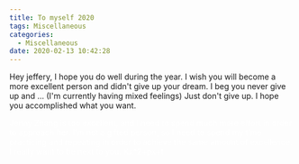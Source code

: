 ```yaml
---
title: To myself 2020
tags: Miscellaneous
categories:
  - Miscellaneous
date: 2020-02-13 10:42:28
---
```


Hey jeffery, I hope you do well during the year. I wish you will become a more excellent person and didn't give up your dream. I beg you never give up and ... (I'm currently having mixed feelings) Just don't give up. I hope you accomplished what you want.

<span style="color:white">
  Jenny Zhang is too excellent, and I need to spend much more effort in order to approach her. I'm not a gifted person, so I need to spend my time practicing and repeating in order to achieve the same amount of excellence. I really want to be next to you. Kx^2+px+t
</span>
